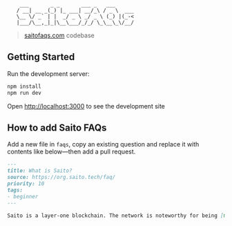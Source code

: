 
        ___       _ _       ___ _   ___      
       / __| __ _(_) |_ ___| __/_\ / _ \  ___
       \__ \/ _` | |  _/ _ \ _/ _ \ (_) |(_-<
       |___/\__,_|_|\__\___/_/_/ \_\__\_\/__/


> [saitofaqs.com](https://saitofaqs.com) codebase

## Getting Started

Run the development server:

```bash
npm install
npm run dev
```

Open [http://localhost:3000](http://localhost:3000) to see the development site


## How to add Saito FAQs

Add a new file in `faqs`, copy an existing question and replace it with contents like below—then add a pull request.

```markdown
---
title: What is Saito?
source: https://org.saito.tech/faq/
priority: 10
tags:
- beginner
---

Saito is a layer-one blockchain. The network is noteworthy for being [more secure than Bitcoin](/faq/how-is-saito-more-secure-than-bitcoin) while making payments not just to miners and stakers but also the nodes in the network that offer data-services to users in the network.
```
